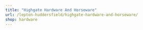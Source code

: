 ```yaml
---
title: "Highgate Hardware And Horseware"
url: /lepton-huddersfield/highgate-hardware-and-horseware/
shop: hardware
---
```

